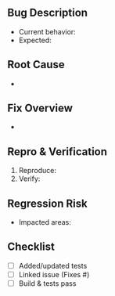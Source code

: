 ## Bug Description
- Current behavior:
- Expected:

## Root Cause
- 

## Fix Overview
- 

## Repro & Verification
1) Reproduce:
2) Verify:

## Regression Risk
- Impacted areas:

## Checklist
- [ ] Added/updated tests
- [ ] Linked issue (Fixes #)
- [ ] Build & tests pass
